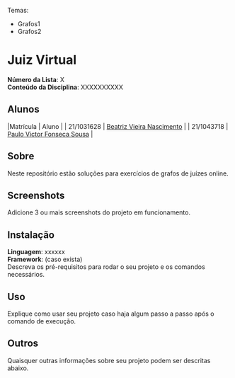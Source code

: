 
Temas:
 - Grafos1
 - Grafos2


# Juiz Virtual
**Número da Lista**: X<br>
**Conteúdo da Disciplina**: XXXXXXXXXX<br>

## Alunos
|Matrícula | Aluno |
| 21/1031628 |  [Beatriz Vieira Nascimento](https://github.com/Beatrizvn)     |
| 21/1043718 | [Paulo Victor Fonseca Sousa](https://github.com/PauloVictorFS)  |


## Sobre 
Neste repositório estão soluções para exercícios de grafos de juízes online. 


## Screenshots
Adicione 3 ou mais screenshots do projeto em funcionamento.

## Instalação 
**Linguagem**: xxxxxx<br>
**Framework**: (caso exista)<br>
Descreva os pré-requisitos para rodar o seu projeto e os comandos necessários.

## Uso 
Explique como usar seu projeto caso haja algum passo a passo após o comando de execução.

## Outros 
Quaisquer outras informações sobre seu projeto podem ser descritas abaixo.




